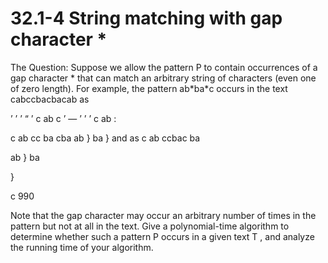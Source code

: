 # 32.1-4 String matching with gap character \*

The Question:
Suppose we allow the pattern P to contain occurrences of a gap character \* that can match an arbitrary string of characters (even one of zero length). 
For example, the pattern ab\*ba\*c occurs in the text cabccbacbacab as

’ ’ ’ “ ’ c ab c ’ — ’ ’ ’ c ab :

c ab cc ba cba ab } ba } and as c ab ccbac ba

ab } ba

}

c 990

Note that the gap character may occur an arbitrary number of times in the pattern but not at all in the text. Give a polynomial-time algorithm to determine whether such a pattern P occurs in a given text T , and analyze the running time of your algorithm.
